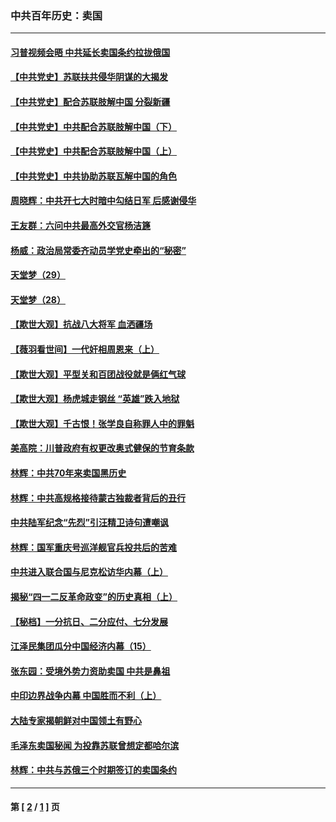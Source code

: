 ### 中共百年历史：卖国
---
#### [习普视频会晤 中共延长卖国条约拉拢俄国](../../pages/nf1176117/n13060971.md?07220430) 
#### [【中共党史】苏联扶共侵华阴谋的大揭发](../../pages/nf1176117/n13056050.md?07220430) 
#### [【中共党史】配合苏联肢解中国 分裂新疆](../../pages/nf1176117/n13040700.md?07220430) 
#### [【中共党史】中共配合苏联肢解中国（下）](../../pages/nf1176117/n13035660.md?07220430) 
#### [【中共党史】中共配合苏联肢解中国（上）](../../pages/nf1176117/n13030262.md?07220430) 
#### [【中共党史】中共协助苏联瓦解中国的角色](../../pages/nf1176117/n13018109.md?07220430) 
#### [周晓辉：中共开七大时暗中勾结日军 后感谢侵华](../../pages/nf1176117/n12921960.md?07220430) 
#### [王友群：六问中共最高外交官杨洁篪](../../pages/nf1176117/n12836495.md?07220430) 
#### [杨威：政治局常委齐动员学党史牵出的“秘密”](../../pages/nf1176117/n12764642.md?07220430) 
#### [天堂梦（29）](../../pages/nf1176117/n12408465.md?07220430) 
#### [天堂梦（28）](../../pages/nf1176117/n12408309.md?07220430) 
#### [【欺世大观】抗战八大将军 血洒疆场](../../pages/nf1176117/n12357044.md?07220430) 
#### [【薇羽看世间】一代奸相周恩来（上）](../../pages/nf1176117/n12401109.md?07220430) 
#### [【欺世大观】平型关和百团战役就是俩红气球](../../pages/nf1176117/n12359157.md?07220430) 
#### [【欺世大观】杨虎城走钢丝 “英雄”跌入地狱](../../pages/nf1176117/n12358840.md?07220430) 
#### [【欺世大观】千古恨！张学良自称罪人中的罪魁](../../pages/nf1176117/n12358629.md?07220430) 
#### [美高院：川普政府有权更改奥式健保的节育条款](../../pages/nf1176117/n12242171.md?07220430) 
#### [林辉：中共70年来卖国黑历史](../../pages/nf1176117/n11552181.md?07220430) 
#### [林辉：中共高规格接待蒙古独裁者背后的丑行](../../pages/nf1176117/n11225005.md?07220430) 
#### [中共陆军纪念“先烈”引汪精卫诗句遭嘲讽](../../pages/nf1176117/n11153345.md?07220430) 
#### [林辉：国军重庆号巡洋舰官兵投共后的苦难](../../pages/nf1176117/n10997801.md?07220430) 
#### [中共进入联合国与尼克松访华内幕（上）](../../pages/nf1176117/n10138788.md?07220430) 
#### [揭秘“四一二反革命政变”的历史真相（上）](../../pages/nf1176117/n9996650.md?07220430) 
#### [【秘档】一分抗日、二分应付、七分发展](../../pages/nf1176117/n9331484.md?07220430) 
#### [江泽民集团瓜分中国经济内幕（15）](../../pages/nf1176117/n9268584.md?07220430) 
#### [张东园：受境外势力资助卖国 中共是鼻祖](../../pages/nf1176117/n9272480.md?07220430) 
#### [中印边界战争内幕 中国胜而不利（上）](../../pages/nf1176117/n9252458.md?07220430) 
#### [大陆专家揭朝鲜对中国领土有野心](../../pages/nf1176117/n9074056.md?07220430) 
#### [毛泽东卖国秘闻 为投靠苏联曾想定都哈尔滨](../../pages/nf1176117/n9058631.md?07220430) 
#### [林辉：中共与苏俄三个时期签订的卖国条约](../../pages/nf1176117/n9036062.md?07220430) 

---
#### 第 [ [2](./2.md?07220430) / [1](./1.md?07220430) ] 页
